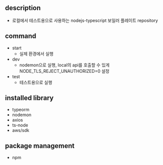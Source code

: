 ## description
- 로컬에서 테스트용으로 사용하는 nodejs-typescript 보일러 플레이트 repository

## command
- start
  - 실제 환경에서 실행
- dev
  - nodemon으로 실행, local의 api를 호출할 수 있게 NODE_TLS_REJECT_UNAUTHORIZED=0 설정
- test
  - 테스트용으로 실행

## installed library
- typeorm
- nodemon
- axios
- ts-node
- aws/sdk

## package management
- npm

